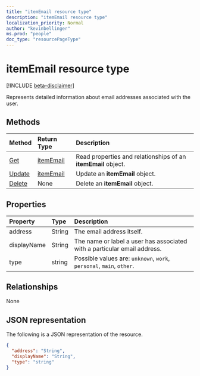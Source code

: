 ```yaml
---
title: "itemEmail resource type"
description: "itemEmail resource type"
localization_priority: Normal
author: "kevinbellinger"
ms.prod: "people"
doc_type: "resourcePageType"
---
```


# itemEmail resource type

[!INCLUDE [beta-disclaimer](../../includes/beta-disclaimer.md)]

Represents detailed information about email addresses associated with the user.

## Methods

| Method                                   | Return Type               | Description                                            |
|:-----------------------------------------|:--------------------------|:-------------------------------------------------------|
| [Get](../api/itememail-get.md) | [itemEmail](itememail.md) | Read properties and relationships of an **itemEmail** object. |
| [Update](../api/itememail-update.md)     | [itemEmail](itememail.md) | Update an **itemEmail** object.                               |
| [Delete](../api/itememail-delete.md)     | None                      | Delete an **itemEmail** object.                               |

## Properties

| Property     | Type        | Description                                                               |
|:-------------|:------------|:--------------------------------------------------------------------------|
|address       |String       | The email address itself.                                                 |
|displayName   |String       | The name or label a user has associated with a particular email address.  |
|type          |string       | Possible values are: `unknown`, `work`, `personal`, `main`, `other`.      |

## Relationships

None

## JSON representation

The following is a JSON representation of the resource.

<!-- {
  "blockType": "resource",
  "optionalProperties": [

  ],
  "@odata.type": "microsoft.graph.itemEmail",
  "baseType": ""
}-->

```json
{
  "address": "String",
  "displayName": "String",
  "type": "string"
}
```

<!-- uuid: 16cd6b66-4b1a-43a1-adaf-3a886856ed98
2019-02-04 14:57:30 UTC -->
<!-- {
  "type": "#page.annotation",
  "description": "itemEmail resource",
  "keywords": "",
  "section": "documentation",
  "tocPath": ""
}-->
